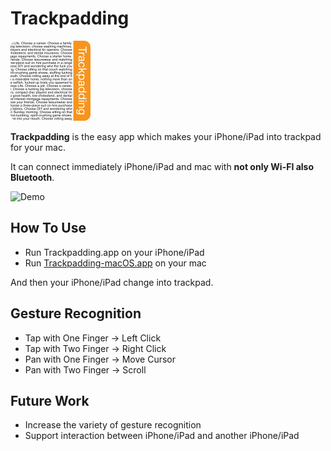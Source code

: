 # Trackpadding

![Trackpadding](/img/Trackpadding_icon.png)

**Trackpadding** is the easy app which makes your iPhone/iPad into trackpad for your mac.


It can connect immediately iPhone/iPad and mac with **not only Wi-FI also Bluetooth**.

![Demo](/img/demo.gif)

## How To Use
- Run Trackpadding.app on your iPhone/iPad
- Run [Trackpadding-macOS.app](https://github.com/thenagain/Trackpadding-macOS) on your mac


And then your iPhone/iPad change into trackpad.

## Gesture Recognition
- Tap with One Finger -> Left Click
- Tap with Two Finger -> Right Click
- Pan with One Finger -> Move Cursor
- Pan with Two Finger -> Scroll

## Future Work
- Increase the variety of gesture recognition
- Support interaction between iPhone/iPad and another iPhone/iPad
